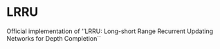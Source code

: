 # LRRU
Official implementation of ‘’LRRU: Long-short Range Recurrent Updating Networks for Depth Completion``
